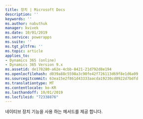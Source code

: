 ```yaml
---
title: 장치 | Microsoft Docs
description: ''
keywords: ''
ms.author: nabuthuk
manager: kvivek
ms.date: 10/01/2019
ms.service: powerapps
ms.suite: ''
ms.tgt_pltfrm: ''
ms.topic: article
applies_to:
- Dynamics 365 (online)
- Dynamics 365 Version 9.x
ms.assetid: de178280-a62e-4cbb-8421-21d792d8e194
ms.openlocfilehash: d039a88c5598a3c90fe42f726113d69f8e1d6a09
ms.sourcegitcommit: 63ea15e2f861d43333aacda19230cd8922d7bdfd
ms.translationtype: MT
ms.contentlocale: ko-KR
ms.lasthandoff: 10/01/2019
ms.locfileid: "72338876"
---
```

네이티브 장치 기능을 사용 하는 메서드를 제공 합니다.
